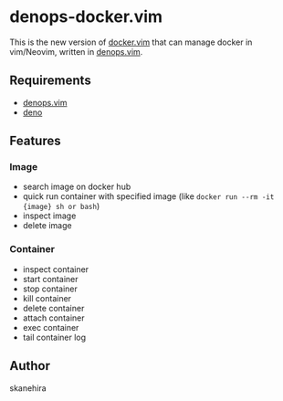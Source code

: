 # denops-docker.vim
This is the new version of [docker.vim](https://github.com/skanehira/docker.vim) that can manage docker in vim/Neovim, written in [denops.vim](https://github.com/vim-denops/denops.vim).  

## Requirements
- [denops.vim](https://github.com/vim-denops/denops.vim)
- [deno](https://deno.land)

## Features
### Image
- search image on docker hub
- quick run container with specified image (like `docker run --rm -it {image} sh or bash`)
- inspect image
- delete image

### Container
- inspect container
- start container
- stop container
- kill container
- delete container
- attach container
- exec container
- tail container log

## Author
skanehira

